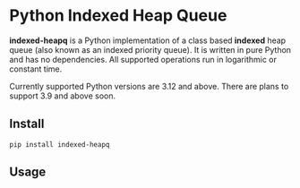 # Python Indexed Heap Queue

**indexed-heapq** is a Python implementation of a class based **indexed** heap queue (also known as an indexed priority queue). It is written in pure Python and has no dependencies. All supported operations run in logarithmic or constant time.

Currently supported Python versions are 3.12 and above. There are plans to support 3.9 and above soon.

## Install

```
pip install indexed-heapq
```

## Usage

```

